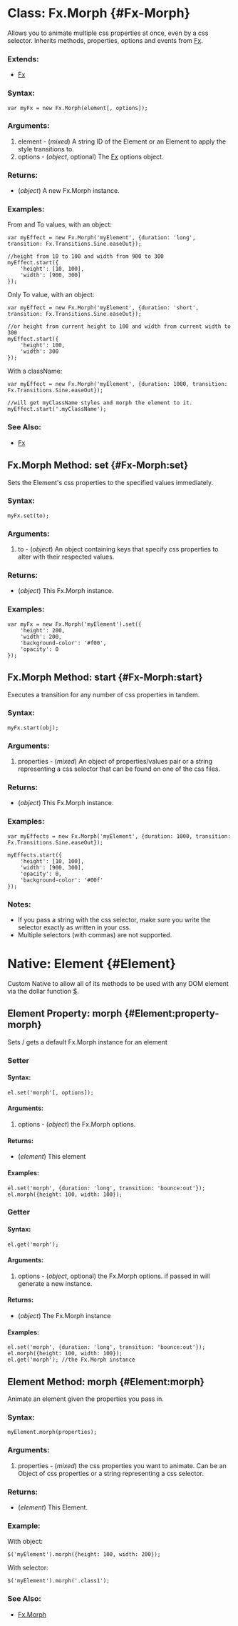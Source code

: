 Class: Fx.Morph {#Fx-Morph}
===========================

Allows you to animate multiple css properties at once, even by a css selector. Inherits methods, properties, options and events from [Fx][].

### Extends:

- [Fx][]

### Syntax:

	var myFx = new Fx.Morph(element[, options]);

### Arguments:

1. element - (*mixed*) A string ID of the Element or an Element to apply the style transitions to.
2. options - (*object*, optional) The [Fx][] options object.

### Returns:

* (*object*) A new Fx.Morph instance.

### Examples:

From and To values, with an object:

	var myEffect = new Fx.Morph('myElement', {duration: 'long', transition: Fx.Transitions.Sine.easeOut});

	//height from 10 to 100 and width from 900 to 300
	myEffect.start({
		'height': [10, 100],
		'width': [900, 300]
	});


Only To value, with an object:

	var myEffect = new Fx.Morph('myElement', {duration: 'short', transition: Fx.Transitions.Sine.easeOut});

	//or height from current height to 100 and width from current width to 300
	myEffect.start({
		'height': 100,
		'width': 300
	});


With a className:

	var myEffect = new Fx.Morph('myElement', {duration: 1000, transition: Fx.Transitions.Sine.easeOut});

	//will get myClassName styles and morph the element to it.
	myEffect.start('.myClassName');


### See Also:

- [Fx][]



Fx.Morph Method: set {#Fx-Morph:set}
------------------------------------

Sets the Element's css properties to the specified values immediately.

### Syntax:

	myFx.set(to);

### Arguments:

1. to - (*object*) An object containing keys that specify css properties to alter with their respected values.

### Returns:

* (*object*) This Fx.Morph instance.

### Examples:

	var myFx = new Fx.Morph('myElement').set({
		'height': 200,
		'width': 200,
		'background-color': '#f00',
		'opacity': 0
	});



Fx.Morph Method: start {#Fx-Morph:start}
----------------------------------------

Executes a transition for any number of css properties in tandem.

### Syntax:

	myFx.start(obj);

### Arguments:

1. properties - (*mixed*) An object of properties/values pair or a string representing a css selector that can be found on one of the css files.

### Returns:

* (*object*) This Fx.Morph instance.

### Examples:

	var myEffects = new Fx.Morph('myElement', {duration: 1000, transition: Fx.Transitions.Sine.easeOut});

	myEffects.start({
		'height': [10, 100],
		'width': [900, 300],
		'opacity': 0,
		'background-color': '#00f'
	});

### Notes:

- If you pass a string with the css selector, make sure you write the selector exactly as written in your css.
- Multiple selectors (with commas) are not supported.



Native: Element {#Element}
==========================

Custom Native to allow all of its methods to be used with any DOM element via the dollar function [$][].



Element Property: morph {#Element:property-morph}
---------------------------------------------------

Sets / gets a default Fx.Morph instance for an element

### Setter

#### Syntax:

	el.set('morph'[, options]);

#### Arguments:

1. options - (*object*) the Fx.Morph options.

#### Returns:

* (*element*) This element

#### Examples:

	el.set('morph', {duration: 'long', transition: 'bounce:out'});
	el.morph({height: 100, width: 100});

### Getter

#### Syntax:

	el.get('morph');

#### Arguments:

1. options - (*object*, optional) the Fx.Morph options. if passed in will generate a new instance.

#### Returns:

* (*object*) The Fx.Morph instance

#### Examples:

	el.set('morph', {duration: 'long', transition: 'bounce:out'});
	el.morph({height: 100, width: 100});
	el.get('morph'); //the Fx.Morph instance



Element Method: morph {#Element:morph}
--------------------------------------

Animate an element given the properties you pass in.

### Syntax:

	myElement.morph(properties);

### Arguments:

1. properties - (*mixed*) the css properties you want to animate. Can be an Object of css properties or a string representing a css selector.

### Returns:

* (*element*) This Element.

### Example:

With object:

	$('myElement').morph({height: 100, width: 200});

With selector:

	$('myElement').morph('.class1');

### See Also:

- [Fx.Morph][]



[$]: /Element/#dollar
[Fx]: /Fx/Fx
[Fx.Morph]: #Fx.Morph